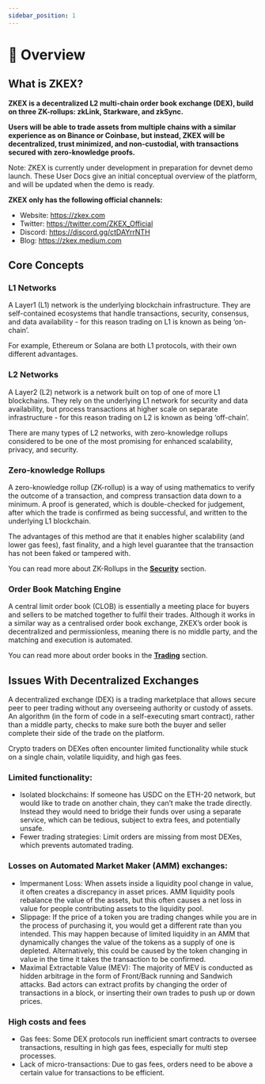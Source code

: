 ```yaml
---
sidebar_position: 1
---
```


# 📔 Overview

## What is ZKEX?

**ZKEX is a decentralized L2 multi-chain order book exchange (DEX), build on three ZK-rollups: zkLink, Starkware, and zkSync.**

**Users will be able to trade assets from multiple chains with a similar experience as on Binance or Coinbase, but instead, ZKEX will be decentralized, trust minimized, and non-custodial, with transactions secured with zero-knowledge proofs.**

Note: ZKEX is currently under development in preparation for devnet demo launch. These User Docs give an initial conceptual overview of the platform, and will be updated when the demo is ready.

**ZKEX only has the following official channels:**

- Website: https://zkex.com
- Twitter: https://twitter.com/ZKEX_Official
- Discord: https://discord.gg/ctDAYrrNTH
- Blog: https://zkex.medium.com

## Core Concepts

### L1 Networks

A Layer1 (L1) network is the underlying blockchain infrastructure. They are self-contained ecosystems that handle transactions, security, consensus, and data availability - for this reason trading on L1 is known as being ‘on-chain’.

For example, Ethereum or Solana are both L1 protocols, with their own different advantages.

### L2 Networks

A Layer2 (L2) network is a network built on top of one of more L1 blockchains. They rely on the underlying L1 network for security and data availability, but process transactions at higher scale on separate infrastructure - for this reason trading on L2 is known as being ‘off-chain’.

There are many types of L2 networks, with zero-knowledge rollups considered to be one of the most promising for enhanced scalability, privacy, and security.

### Zero-knowledge Rollups

A zero-knowledge rollup (ZK-rollup) is a way of using mathematics to verify the outcome of a transaction, and compress transaction data down to a minimum. A proof is generated, which is double-checked for judgement, after which the trade is confirmed as being successful, and written to the underlying L1 blockchain.

The advantages of this method are that it enables higher scalability (and lower gas fees), fast finality, and a high level guarantee that the transaction has not been faked or tampered with.

You can read more about ZK-Rollups in the <u>**[Security](Security.md)**</u> section.

### Order Book Matching Engine

A central limit order book (CLOB) is essentially a meeting place for buyers and sellers to be matched together to fulfil their trades. Although it works in a similar way as a centralised order book exchange, ZKEX’s order book is decentralized and permissionless, meaning there is no middle party, and the matching and execution is automated.

You can read more about order books in the <u>**[Trading](Trading.md)**</u> section.

## Issues With Decentralized Exchanges

A decentralized exchange (DEX) is a trading marketplace that allows secure peer to peer trading without any overseeing authority or custody of assets. An algorithm (in the form of code in a self-executing smart contract), rather than a middle party, checks to make sure both the buyer and seller complete their side of the trade on the platform.

Crypto traders on DEXes often encounter limited functionality while stuck on a single chain, volatile liquidity, and high gas fees.

### Limited functionality:

- Isolated blockchains: If someone has USDC on the ETH-20 network, but would like to trade on another chain, they can’t make the trade directly. Instead they would need to bridge their funds over using a separate service, which can be tedious, subject to extra fees, and potentially unsafe.
- Fewer trading strategies: Limit orders are missing from most DEXes, which prevents automated trading.

### Losses on Automated Market Maker (AMM) exchanges:

- Impermanent Loss: When assets inside a liquidity pool change in value, it often creates a discrepancy in asset prices. AMM liquidity pools rebalance the value of the assets, but this often causes a net loss in value for people contributing assets to the liquidity pool.
- Slippage: If the price of a token you are trading changes while you are in the process of purchasing it, you would get a different rate than you intended. This may happen because of limited liquidity in an AMM that dynamically changes the value of the tokens as a supply of one is depleted. Alternatively, this could be caused by the token changing in value in the time it takes the transaction to be confirmed.
- Maximal Extractable Value (MEV): The majority of MEV is conducted as hidden arbitrage in the form of Front/Back running and Sandwich attacks. Bad actors can extract profits by changing the order of transactions in a block, or inserting their own trades to push up or down prices.

### High costs and fees

- Gas fees: Some DEX protocols run inefficient smart contracts to oversee transactions, resulting in high gas fees, especially for multi step processes.
- Lack of micro-transactions: Due to gas fees, orders need to be above a certain value for transactions to be efficient.
